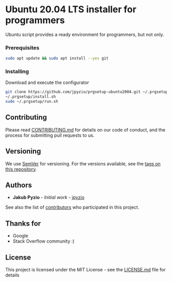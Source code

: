 # Ubuntu 20.04 LTS installer for programmers

Ubuntu script provides a ready environment for programmers, but not only.

### Prerequisites

```bash
sudo apt update && sudo apt install --yes git
```

### Installing

Download and execute the configurator

```bash
git clone https://github.com/jpyzio/prgsetup-ubuntu2004.git ~/.prgsetup
~/.prgsetup/install.sh
sudo ~/.prgsetup/run.sh
```

## Contributing

Please read [CONTRIBUTING.md](https://github.com/jpyzio/prgsetup-ubuntu2004/blob/master/CONTRIBUTING.md) for details on
our code of conduct, and the process for submitting pull requests to us.

## Versioning

We use [SemVer](http://semver.org/) for versioning. For the versions available, see
the [tags on this repository](https://github.com/jpyzio/prgsetup-ubuntu2004/tags).

## Authors

* **Jakub Pyzio** - *Initial work* - [jpyzio](https://github.com/jpyzio)

See also the list of [contributors](https://github.com/jpyzio/prgsetup-ubuntu2004/contributors) who participated in this
project.

## Thanks for

* Google
* Stack Overflow community :)

## License

This project is licensed under the MIT License - see
the [LICENSE.md](https://github.com/jpyzio/prgsetup-ubuntu2004/blob/master/LICENSE.md) file for details
